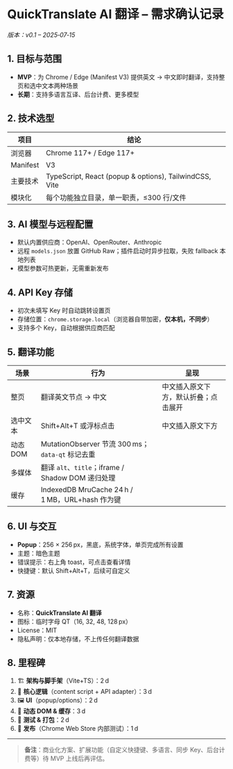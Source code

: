 # QuickTranslate AI 翻译 – 需求确认记录
*版本：v0.1 – 2025‑07‑15*

## 1. 目标与范围
- **MVP**：为 Chrome / Edge (Manifest V3) 提供英文 → 中文即时翻译，支持整页和选中文本两种场景
- **长期**：支持多语言互译、后台计费、更多模型

## 2. 技术选型
| 项目 | 结论 |
|------|------|
| 浏览器 | Chrome 117+ / Edge 117+ |
| Manifest | V3 |
| 主要技术 | TypeScript, React (popup & options), TailwindCSS, Vite |
| 模块化 | 每个功能独立目录，单一职责，≤300 行/文件 |

## 3. AI 模型与远程配置
- 默认内置供应商：OpenAI、OpenRouter、Anthropic  
- 远程 `models.json` 放置 GitHub Raw；插件启动时异步拉取，失败 fallback 本地列表  
- 模型参数可热更新，无需重新发布

## 4. API Key 存储
- 初次未填写 Key 时自动跳转设置页  
- 存储位置：`chrome.storage.local`（浏览器自带加密，**仅本机，不同步**）  
- 支持多个 Key，自动根据供应商匹配

## 5. 翻译功能
| 场景 | 行为 | 呈现 |
|------|------|------|
| 整页 | 翻译英文节点 → 中文 | 中文插入原文下方，默认折叠；点击展开 |
| 选中文本 | Shift+Alt+T 或浮标点击 | 中文插入原文下方 |
| 动态 DOM | MutationObserver 节流 300 ms；`data-qt` 标记去重 |
| 多媒体 | 翻译 `alt`、`title`；iframe / Shadow DOM 递归处理 |
| 缓存 | IndexedDB MruCache 24 h / 1 MB，URL+hash 作为键 |

## 6. UI 与交互
- **Popup**：256 × 256 px，黑底，系统字体，单页完成所有设置  
- 主题：暗色主题  
- 错误提示：右上角 toast，可点击查看详情  
- 快捷键：默认 Shift+Alt+T，后续可自定义  

## 7. 资源
- 名称：**QuickTranslate AI 翻译**  
- 图标：临时字母 QT（16, 32, 48, 128 px）  
- License：MIT  
- 隐私声明：仅本地存储，不上传任何翻译数据  

## 8. 里程碑
1. 🏗 **架构与脚手架**（Vite+TS）：2 d  
2. 🔌 **核心逻辑**（content script + API adapter）：3 d  
3. 🖼 **UI**（popup/options）：2 d  
4. 🔄 **动态 DOM & 缓存**：3 d  
5. 🧪 **测试 & 打包**：2 d  
6. 🚀 **发布**（Chrome Web Store 内部测试）：1 d  

---
> **备注**：商业化方案、扩展功能（自定义快捷键、多语言、同步 Key、后台计费等）待 MVP 上线后再评估。

